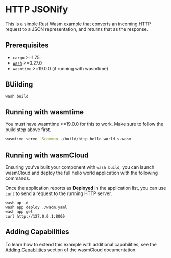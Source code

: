 # HTTP JSONify

This is a simple Rust Wasm example that converts an incoming HTTP request to a JSON representation, and returns that as the response.

## Prerequisites

- `cargo` >=1.75
- [`wash`](https://wasmcloud.com/docs/installation) >=0.27.0
- `wasmtime` >=19.0.0 (if running with wasmtime)

## BUilding

```console
wash build
```

## Running with wasmtime

You must have wasmtime >=19.0.0 for this to work. Make sure to follow the build step above first.

```bash
wasmtime serve -Scommon ./build/http_hello_world_s.wasm
```

## Running with wasmCloud

Ensuring you've built your component with `wash build`, you can launch wasmCloud and deploy the full hello world application with the following commands.

Once the application reports as **Deployed** in the application list, you can use `curl` to send a request to the running HTTP server.

```shell
wash up -d
wash app deploy ./wadm.yaml
wash app get
curl http://127.0.0.1:8000
```

## Adding Capabilities

To learn how to extend this example with additional capabilities, see the [Adding Capabilities](https://wasmcloud.com/docs/tour/adding-capabilities?lang=rust) section of the wasmCloud documentation.
